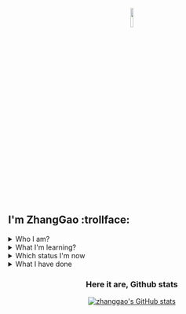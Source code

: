  <div style="width:inherit;" align="center" href="https://github.com/Henu-ZhangGao">
  <img src="https://img.shields.io/badge/ZhangGao-github-blue?logo=github" style="width:10%;">
 </div>


## I'm ZhangGao :trollface:

<details><summary>Who I am?</summary>
<p>
 
**I'm a ordinary C++ engingeer, a UI designer.😶**
</p>
</details>

<details><summary>What I'm learning?</summary>
<p>
 
 Federated Learning
</p>
</details>

<details><summary>Which status I'm now</summary>
<p>
 
Working👩‍💻
</p>
</details>

<details><summary>What I have done</summary>
<p style="font-size:22px;">
 
Nothing, just few Wechat miniprograms or command line utilities.🐱‍💻
</p>
</details>


<div align="center">
 
 ### Here it are, Github stats
 
[![zhanggao's GitHub stats](https://github-readme-stats.vercel.app/api?username=henu-zhanggao)](https://github.com/henu-zhanggao)

</div>
<!---
Henu-ZhangGao/Henu-ZhangGao is a ✨ special ✨ repository because its `README.md` (this file) appears on your GitHub profile.
You can click the Preview link to take a look at your changes.
--->
